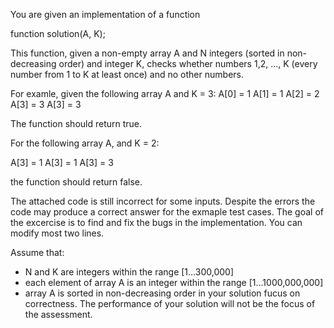 You are given an implementation of a function 

function solution(A, K);

This function, given a non-empty array A and N integers (sorted in non-decreasing order) and integer K, checks whether numbers 1,2, ..., K (every number from 1 to K at least once) and no other numbers.

For examle, given the following array A and K = 3:
A[0] = 1
A[1] = 1
A[2] = 2
A[3] = 3
A[3] = 3

The function should return true.

For the following array A, and K = 2:

A[3] = 1
A[3] = 1
A[3] = 3

the function should return false.

The attached code is still incorrect for some inputs. Despite the errors the code may produce a correct answer for the exmaple test cases. The goal of the excercise is to find and fix the bugs in the implementation. You can modify most two lines.

Assume that:
- N and K are integers within the range [1...300,000]
- each element of array A is an integer within the range [1...1000,000,000]
- array A is sorted in non-decreasing order
in your solution fucus on correctness. The performance of your solution will not be the focus of the assessment.